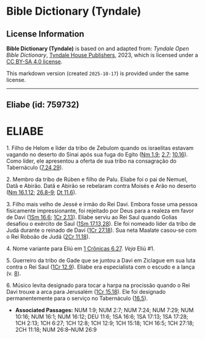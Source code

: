 # Bible Dictionary (Tyndale)

## License Information

**Bible Dictionary (Tyndale)** is based on and adapted from: _Tyndale Open Bible Dictionary_, [Tyndale House Publishers](https://tyndaleopenresources.com/), 2023, which is licensed under a [CC BY-SA 4.0 license](https://creativecommons.org/licenses/by-sa/4.0/legalcode.en).

This markdown version (created `2025-10-17`) is provided under the same license.



--------------------------------

## Eliabe (id: 759732)

ELIABE
======

1\. Filho de Helom e líder da tribo de Zebulom quando os israelitas estavam vagando no deserto do Sinai após sua fuga do Egito ([Nm 1\.9](https://ref.ly/Num1:9); [2\.7](https://ref.ly/Num2:7); [10\.16](https://ref.ly/Num10:16)). Como líder, ele apresentou a oferta de sua tribo na consagração do Tabernáculo ([7\.24,29](https://ref.ly/Num7:24,Num7:29)).

2\. Membro da tribo de Rúben e filho de Palu. Eliabe foi o pai de Nemuel, Datã e Abirão. Datã e Abirão se rebelaram contra Moisés e Arão no deserto ([Nm 16\.1,12](https://ref.ly/Num16:1,Num16:12); [26\.8–9](https://ref.ly/Num26:8-Num26:9); [Dt 11\.6](https://ref.ly/Deut11:6)).

3\. Filho mais velho de Jessé e irmão do Rei Davi. Embora fosse uma pessoa fisicamente impressionante, foi rejeitado por Deus para a realeza em favor de Davi ([1Sm 16\.6](https://ref.ly/1Sam16:6); [1Cr 2\.13](https://ref.ly/1Chr2:13)). Eliabe serviu ao Rei Saul quando Golias desafiou o exército de Saul ([1Sm 17\.13,28](https://ref.ly/1Sam17:13,1Sam17:28)). Ele foi nomeado líder da tribo de Judá durante o reinado de Davi ([1Cr 27\.18](https://ref.ly/1Chr27:18)). Sua neta Maalate casou\-se com o Rei Roboão de Judá ([2Cr 11\.18](https://ref.ly/2Chr11:18)).

4\. Nome variante para Eliú em [1 Crônicas 6\.27](https://ref.ly/1Chr6:27). *Veja* Eliú \#1.

5\. Guerreiro da tribo de Gade que se juntou a Davi em Ziclague em sua luta contra o Rei Saul ([1Cr 12\.9](https://ref.ly/1Chr12:9)). Eliabe era especialista com o escudo e a lança (v. [8](https://ref.ly/1Chr12:8)).

6\. Músico levita designado para tocar a harpa na procissão quando o Rei Davi trouxe a arca para Jerusalém ([1Cr 15\.18](https://ref.ly/1Chr15:18)). Ele foi designado permanentemente para o serviço no Tabernáculo ([16\.5](https://ref.ly/1Chr16:5)).

* **Associated Passages:** NUM 1:9; NUM 2:7; NUM 7:24; NUM 7:29; NUM 10:16; NUM 16:1; NUM 16:12; DEU 11:6; 1SA 16:6; 1SA 17:13; 1SA 17:28; 1CH 2:13; 1CH 6:27; 1CH 12:8; 1CH 12:9; 1CH 15:18; 1CH 16:5; 1CH 27:18; 2CH 11:18; NUM 26:8–NUM 26:9

